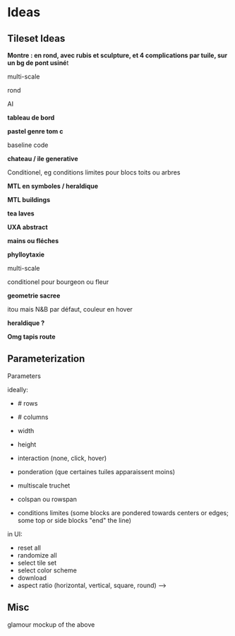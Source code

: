 # Ideas

## Tileset Ideas

**Montre : en rond, avec rubis et sculpture, et 4 complications par tuile, sur un bg de pont usiné**t

multi-scale

rond

AI

**tableau de bord**

**pastel genre tom c**

baseline code

**chateau / ile generative**

Conditionel, eg conditions limites pour blocs toits ou arbres

**MTL en symboles / heraldique**

**MTL buildings**

**tea laves**

**UXA abstract**

**mains ou fléches**

**phylloytaxie**

multi-scale

conditionel pour bourgeon ou fleur

**geometrie sacree**

itou mais N&B par défaut, couleur en hover

**heraldique ?**

**Omg tapis route**

## Parameterization

Parameters

ideally:

- \# rows
- \# columns
- width
- height
- interaction (none, click, hover)

- ponderation (que certaines tuiles apparaissent moins)
- multiscale truchet
- colspan ou rowspan
- conditions limites (some blocks are pondered towards centers or edges; some top or side blocks "end" the line)

in UI:

- reset all
- randomize all
- select tile set
- select color scheme
- download
- aspect ratio (horizontal, vertical, square, round) -->

## Misc

glamour mockup of the above
